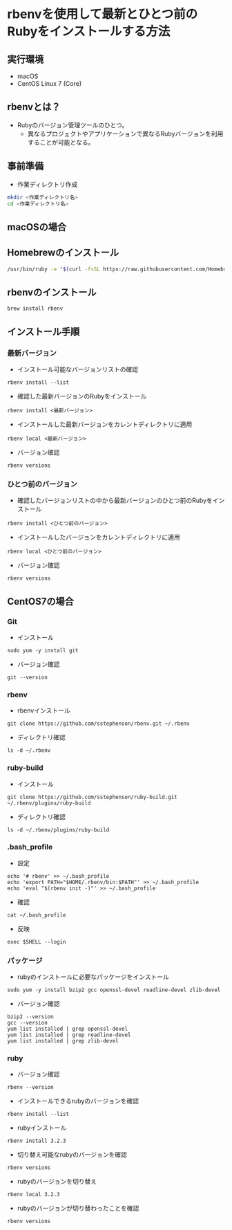 # rbenvを使用して最新とひとつ前のRubyをインストールする方法
## 実行環境
- macOS
- CentOS Linux 7 (Core)
## rbenvとは？
- Rubyのバージョン管理ツールのひとつ。
  - 異なるプロジェクトやアプリケーションで異なるRubyバージョンを利用することが可能となる。

## 事前準備
- 作業ディレクトリ作成
```bash
mkdir <作業ディレクトリ名>
cd <作業ディレクトリ名>
```
  
## macOSの場合

## Homebrewのインストール
```bash
/usr/bin/ruby -e "$(curl -fsSL https://raw.githubusercontent.com/Homebrew/install/master/install)"
```

## rbenvのインストール
```
brew install rbenv
```

## インストール手順

### 最新バージョン
- インストール可能なバージョンリストの確認
```
rbenv install --list
```
- 確認した最新バージョンのRubyをインストール
```
rbenv install <最新バージョン>
```
- インストールした最新バージョンをカレントディレクトリに適用
```
rbenv local <最新バージョン>
```
- バージョン確認
```
rbenv versions
```


### ひとつ前のバージョン
- 確認したバージョンリストの中から最新バージョンのひとつ前のRubyをインストール
```
rbenv install <ひとつ前のバージョン>
```
- インストールしたバージョンをカレントディレクトリに適用
```
rbenv local <ひとつ前のバージョン>
```
- バージョン確認
```
rbenv versions
```

## CentOS7の場合

### Git
-  インストール
```
sudo yum -y install git
```


- バージョン確認
```
git --version
```

### rbenv
- rbenvインストール
```
git clone https://github.com/sstephenson/rbenv.git ~/.rbenv
```
- ディレクトリ確認
```
ls -d ~/.rbenv
```

### ruby-build
- インストール
```
git clone https://github.com/sstephenson/ruby-build.git ~/.rbenv/plugins/ruby-build
```
- ディレクトリ確認
```
ls -d ~/.rbenv/plugins/ruby-build
```

### .bash_profile
- 設定
```
echo '# rbenv' >> ~/.bash_profile
echo 'export PATH="$HOME/.rbenv/bin:$PATH"' >> ~/.bash_profile
echo 'eval "$(rbenv init -)"' >> ~/.bash_profile
```

- 確認
```
cat ~/.bash_profile
```

- 反映
```
exec $SHELL --login
```

### パッケージ
- rubyのインストールに必要なパッケージをインストール
```
sudo yum -y install bzip2 gcc openssl-devel readline-devel zlib-devel
```

- バージョン確認
```
bzip2 --version
gcc --version
yum list installed | grep openssl-devel
yum list installed | grep readline-devel
yum list installed | grep zlib-devel
```

### ruby
- バージョン確認
```
rbenv --version
```
- インストールできるrubyのバージョンを確認
```
rbenv install --list
```
- rubyインストール
```
rbenv install 3.2.3
```
- 切り替え可能なrubyのバージョンを確認
```
rbenv versions
```
- rubyのバージョンを切り替え
```
rbenv local 3.2.3
```
- rubyのバージョンが切り替わったことを確認
```
rbenv versions
```
